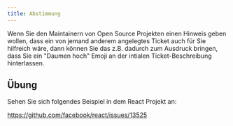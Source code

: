 ```yaml
---
title: Abstimmung
---
```


Wenn Sie den Maintainern von Open Source Projekten einen Hinweis geben wollen, dass ein von jemand anderem angelegtes Ticket auch für Sie hilfreich wäre, dann können Sie das z.B. dadurch zum Ausdruck bringen, dass Sie ein "Daumen hoch" Emoji an der intialen Ticket-Beschreibung hinterlassen.

## Übung

Sehen Sie sich folgendes Beispiel in dem React Projekt an:

https://github.com/facebook/react/issues/13525
